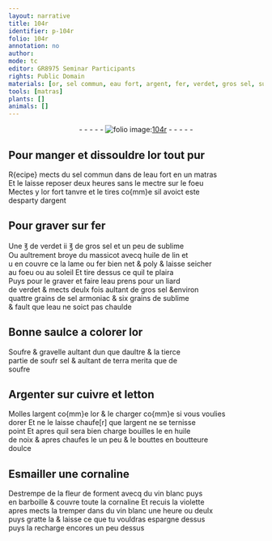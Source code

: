 ```yaml
---
layout: narrative
title: 104r
identifier: p-104r
folio: 104r
annotation: no
author:
mode: tc
editor: GR8975 Seminar Participants
rights: Public Domain
materials: [or, sel commun, eau fort, argent, fer, verdet, gros sel, sublime, massicot, huile de lin, sel armoniac, eau, Soufre, gravelle, sel, terra merita, soufre, Argenter, cuivre, letton, huile de noix, boutteure, Esmailler, cornaline, fleur de forment, vin blanc, violette]
tools: [matras]
plants: []
animals: []
---
```


<div class="folio" align="center">- - - - - <a href="http://gallica.bnf.fr/ark:/12148/btv1b10500001g/f213.image" target="_blank"><img src="https://cu-mkp.github.io/2017-workshop-edition/assets/photo-icon.png" alt="folio image: " style="display:inline-block; margin-bottom:-3px;"/>104r</a> - - - - - </div>  
  

## Pour manger et dissouldre l<span class="m">or</span> tout pur

 
R{ecipe} mects du <span class="m">sel commun</span> dans de l<span class="m">eau fort</span> en un <span class="tl">matras</span><br/> Et le laisse reposer deux heures sans le mectre sur le foeu<br/> Mectes y l<span class="m">or</span> fort tanvre et le tires co{mm}e sil avoict este<br/> desparty d<span class="m">argent</span>
 
 
  

## Pour graver sur <span class="m">fer</span>

 
Une ℥ de <span class="m">verdet</span> ii ℥ de <span class="m">gros sel</span> et un peu de <span class="m">sublime</span><br/> Ou aultrement broye du <span class="m">massicot</span> avecq <span class="m">huile de lin</span> et<br/> u en couvre ce la lame ou <span class="m">fer</span> bien net & poly & laisse seicher<br/> au foeu ou au soleil Et tire dessus ce quil te plaira<br/> Puys pour le graver et faire leau prens pour un liard<br/> de <span class="m">verdet</span> & mects deulx fois aultant de <span class="m">gros sel</span> &environ<br/> quattre grains de <span class="m">sel armoniac</span> & six grains de <span class="m">sublime</span><br/> & fault que l<span class="m">eau</span> ne soict pas chaulde
 
 
  

## Bonne saulce a colorer l<span class="m">or</span>

 
<span class="m">Soufre</span> & <span class="m">gravelle</span> aultant dun que daultre & la tierce<br/> partie de soufr <span class="m">sel</span> & aultant de <span class="m">terra merita</span> que de <br/> <span class="m">soufre</span>
 
 
  

## <span class="m">Argenter</span> sur <span class="m">cuivre</span> et <span class="m">letton</span>

 
Molles l<span class="m">argent</span> co{mm}e l<span class="m">or</span> & le charger co{mm}e si vous voulies<br/> dorer Et ne le laisse chaufe[r] que l<span class="m">argent</span> ne se ternisse<br/> point Et apres quil sera bien charge bouilles le en <span class="m">huile<br/> de noix</span> & apres chaufes le un peu & le bouttes en <span class="m">boutteure</span><br/> doulce
 
 
  

## <span class="m">Esmailler</span> une <span class="m">cornaline</span>

 
Destrempe de la <span class="m">fleur de forment</span> avecq du <span class="m">vin blanc</span> puys<br/> en barboille & couvre toute la <span class="m">cornaline</span> Et recuis la <span class="m">violette</span><br/> apres mects la tremper dans du <span class="m">vin blanc</span> une heure ou deulx<br/> puys gratte la & laisse ce que tu vouldras espargne dessus<br/> puys la recharge encores un peu dessus
 
